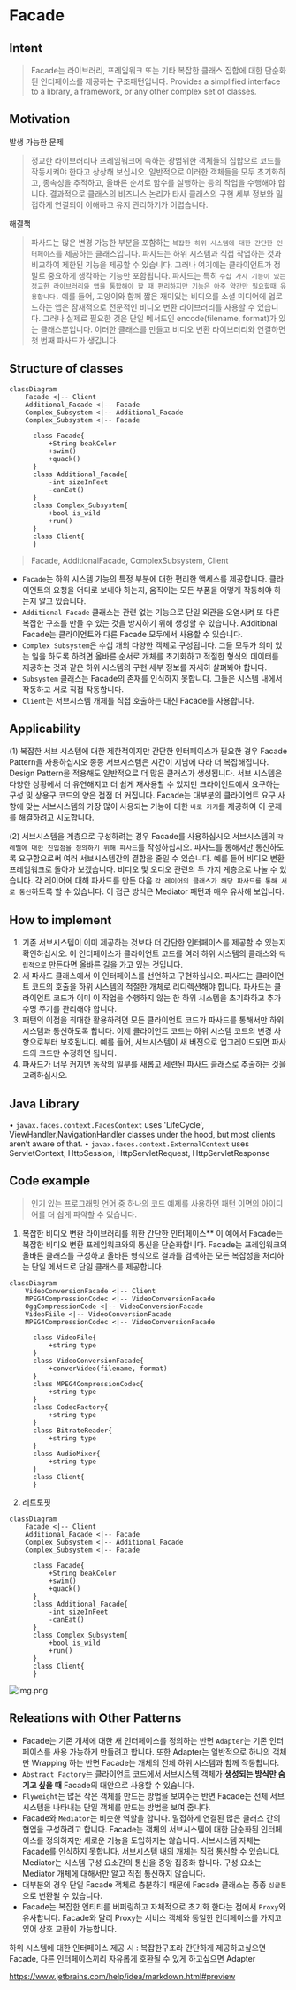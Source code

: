 
# Facade

## Intent
>Facade는 라이브러리, 프레임워크 또는 기타 복잡한 클래스 집합에 대한 단순화된 인터페이스를 제공하는 구조패턴입니다. 
>Provides a simplified interface to a library, a framework, or any other complex set of classes.

## Motivation
발생 가능한 문제
> 정교한 라이브러리나 프레임워크에 속하는 광범위한 객체들의 집합으로 코드를 작동시켜야 한다고 상상해 보십시오. 일반적으로 이러한 객체들을 모두 초기화하고, 종속성을 추적하고, 올바른 순서로 함수를 실행하는 등의 작업을 수행해야 합니다. 결과적으로 클래스의 비즈니스 논리가 타사 클래스의 구현 세부 정보와 밀접하게 연결되어 이해하고 유지 관리하기가 어렵습니다.

해결책
> 파사드는 많은 변경 가능한 부분을 포함하는 `복잡한 하위 시스템에 대한 간단한 인터페이스`를 제공하는 클래스입니다. 파사드는 하위 시스템과 직접 작업하는 것과 비교하여 제한된 기능을 제공할 수 있습니다. 그러나 여기에는 클라이언트가 정말로 중요하게 생각하는 기능만 포함됩니다.
파사드는 특히 `수십 가지 기능이 있는 정교한 라이브러리와 앱을 통합해야 할 때 편리하지만 기능은 아주 약간만 필요할때 유용합니다.`
예를 들어, 고양이와 함께 짧은 재미있는 비디오를 소셜 미디어에 업로드하는 앱은 잠재적으로 전문적인 비디오 변환 라이브러리를 사용할 수 있습니다. 그러나 실제로 필요한 것은 단일 메서드인 encode(filename, format)가 있는 클래스뿐입니다. 이러한 클래스를 만들고 비디오 변환 라이브러리와 연결하면 첫 번째 파사드가 생깁니다.

## Structure of classes
```mermaid
classDiagram
    Facade <|-- Client
    Additional_Facade <|-- Facade
    Complex_Subsystem <|-- Additional_Facade
    Complex_Subsystem <|-- Facade
    
      class Facade{
          +String beakColor
          +swim()
          +quack()
      }
      class Additional_Facade{
          -int sizeInFeet
          -canEat()
      }
      class Complex_Subsystem{
          +bool is_wild
          +run()
      }
      class Client{
      }
```
> Facade, AdditionalFacade, ComplexSubsystem, Client

 - `Facade`는 하위 시스템 기능의 특정 부분에 대한 편리한 액세스를 제공합니다. 클라이언트의 요청을 어디로 보내야 하는지, 움직이는 모든 부품을 어떻게 작동해야 하는지 알고 있습니다.
 - `Additional Facade` 클래스는 관련 없는 기능으로 단일 외관을 오염시켜 또 다른 복잡한 구조를 만들 수 있는 것을 방지하기 위해 생성할 수 있습니다. Additional Facade는 클라이언트와 다른 Facade 모두에서 사용할 수 있습니다. 
 - `Complex Subsystem`은 수십 개의 다양한 객체로 구성됩니다. 그들 모두가 의미 있는 일을 하도록 하려면 올바른 순서로 개체를 초기화하고 적절한 형식의 데이터를 제공하는 것과 같은 하위 시스템의 구현 세부 정보를 자세히 살펴봐야 합니다. 
 - `Subsystem` 클래스는 Facade의 존재를 인식하지 못합니다. 그들은 시스템 내에서 작동하고 서로 직접 작동합니다.
 - `Client`는 서브시스템 개체를 직접 호출하는 대신 Facade를 사용합니다.


## Applicability
(1) 복잡한 서브 시스템에 대한 제한적이지만 간단한 인터페이스가 필요한 경우 Facade Pattern을 사용하십시오
종종 서브시스템은 시간이 지남에 따라 더 복잡해집니다. Design Pattern을 적용해도 일반적으로 더 많은 클래스가 생성됩니다. 서브 시스템은 다양한 상황에서 더 유연해지고 더 쉽게 재사용할 수 있지만 크라이언트에서 요구하는 구성 및 상용구 코드의 양은 점점 더 커집니다. Facade는 대부분의 클라이언트 요구 사항에 맞는 서브시스템의 가장 많이 사용되는 기능에 대한 `바로 가기`를 제공하여 이 문제를 해결하려고 시도합니다.

(2) 서브시스템을 계층으로 구성하려는 경우 Facade를 사용하십시오
서브시스템의 `각 레벨에 대한 진입점을 정의하기 위해 파사드`를 작성하십시오. 파사드를 통해서만 통신하도록 요구함으로써 여러 서브시스템간의 결합을 줄일 수 있습니다.
예를 들어 비디오 변환 프레임워크로 돌아가 보겠습니다. 비디오 및 오디오 관련의 두 가지 계층으로 나눌 수 있습니다. 각 레이어에 대해 파사드를 만든 다음 `각 레이어의 클래스가 해당 파사드를 통해 서로 통신`하도록 할 수 있습니다. 이 접근 방식은 Mediator 패턴과 매우 유사해 보입니다.

## How to implement
1. 기존 서브시스템이 이미 제공하는 것보다 더 간단한 인터페이스를 제공할 수 있는지 확인하십시오. 이 인터페이스가 클라이언트 코드를 여러 하위 시스템의 클래스와 `독립적으로` 만든다면 올바른 길을 가고 있는 것입니다.
2. 새 파사드 클래스에서 이 인터페이스를 선언하고 구현하십시오. 파사드는 클라이언트 코드의 호출을 하위 시스템의 적절한 개체로 리디렉션해야 합니다. 파사드는 클라이언트 코드가 이미 이 작업을 수행하지 않는 한 하위 시스템을 초기화하고 추가 수명 주기를 관리해야 합니다.
3. 패턴의 이점을 최대한 활용하려면 모든 클라이언트 코드가 파사드를 통해서만 하위 시스템과 통신하도록 합니다. 이제 클라이언트 코드는 하위 시스템 코드의 변경 사항으로부터 보호됩니다. 예를 들어, 서브시스템이 새 버전으로 업그레이드되면 파사드의 코드만 수정하면 됩니다.
4. 파사드가 너무 커지면 동작의 일부를 새롭고 세련된 파사드 클래스로 추출하는 것을 고려하십시오.
## Java Library
• `javax.faces.context.FacesContext` uses 'LifeCycle', ViewHandler,NavigationHandler classes under the hood, but most clients aren’t aware of that.
• `javax.faces.context.ExternalContext` uses ServletContext, HttpSession, HttpServletRequest, HttpServletResponse


## Code example
>인기 있는 프로그래밍 언어 중 하나의 코드 예제를 사용하면 패턴 이면의 아이디어를 더 쉽게 파악할 수 있습니다.

1) 복잡한 비디오 변환 라이브러리를 위한 간단한 인터페이스**
이 예에서 Facade는 복잡한 비디오 변환 프레임워크와의 통신을 단순화합니다.
Facade는 프레임워크의 올바른 클래스를 구성하고 올바른 형식으로 결과를 검색하는 모든 복잡성을 처리하는 단일 메서드로 단일 클래스를 제공합니다.
```mermaid
classDiagram
    VideoConversionFacade <|-- Client
    MPEG4CompressionCodec <|-- VideoConversionFacade
    OggCompressionCode <|-- VideoConversionFacade
    VideoFiile <|-- VideoConversionFacade
    MPEG4CompressionCodec <|-- VideoConversionFacade

      class VideoFile{
          +string type
      }
      class VideoConversionFacade{
          +converVideo(filename, format)
      }
      class MPEG4CompressionCodec{
          +string type
      }
      class CodecFactory{
          +string type
      }
      class BitrateReader{
          +string type
      }
      class AudioMixer{
          +string type
      }
      class Client{
      }
```


2) 레트토핏 
```mermaid
classDiagram
    Facade <|-- Client
    Additional_Facade <|-- Facade
    Complex_Subsystem <|-- Additional_Facade
    Complex_Subsystem <|-- Facade
      
      class Facade{
          +String beakColor
          +swim()
          +quack()
      }
      class Additional_Facade{
          -int sizeInFeet
          -canEat()
      }
      class Complex_Subsystem{
          +bool is_wild
          +run()
      }
      class Client{
      }
```
![img.png](img.png)



## Releations with Other Patterns
- Facade는 기존 개체에 대한 새 인터페이스를 정의하는 반면 `Adapter`는 기존 인터페이스를 사용 가능하게 만들려고 합니다. 또한 Adapter는 일반적으로 하나의 객체만 Wrapping 하는 반면 Facade는 개체의 전체 하위 시스템과 함께 작동합니다.
- `Abstract Factory`는 클라이언트 코드에서 서브시스템 객체가 **생성되는 방식만 숨기고 싶을 때** Facade의 대안으로 사용할 수 있습니다.
- `Flyweight`는 많은 작은 객체를 만드는 방법을 보여주는 반면 Facade는 전체 서브시스템을 나타내는 단일 객체를 만드는 방법을 보여 줍니다.
- Facade와 `Mediator`는 비슷한 역할을 합니다. 밀접하게 연결된 많은 클래스 간의 협업을 구성하려고 합니다. Facade는 객체의 서브시스템에 대한 단순화된 인터페이스를 정의하지만 새로운 기능을 도입하지는 않습니다. 서브시스템 자체는 Facade를 인식하지 못합니다. 서브시스템 내의 개체는 직접 통신할 수 있습니다. Mediator는 시스템 구성 요소간의 통신을 중앙 집중화 합니다. 구성 요소는 Mediator 개체에 대해서만 알고 직접 통신하지 않습니다.
- 대부분의 경우 단일 Facade 객체로 충분하기 때문에 Facade 클래스는 종종 `싱글톤`으로 변환될 수 있습니다.
- Facade는 복잡한 엔티티를 버퍼링하고 자체적으로 초기화 한다는 점에서 `Proxy`와 유사합니다. Facade와 달리 Proxy는 서비스 객체와 동일한 인터페이스를 가지고 있어 상호 교환이 가능합니다.



하위 시스템에 대한 인터페이스 제공 시 : 복잡한구조라 간단하게 제공하고싶으면 Facade, 다른 인터페이스끼리 자유롭게 호환될 수 있게 하고싶으면 Adapter



https://www.jetbrains.com/help/idea/markdown.html#preview